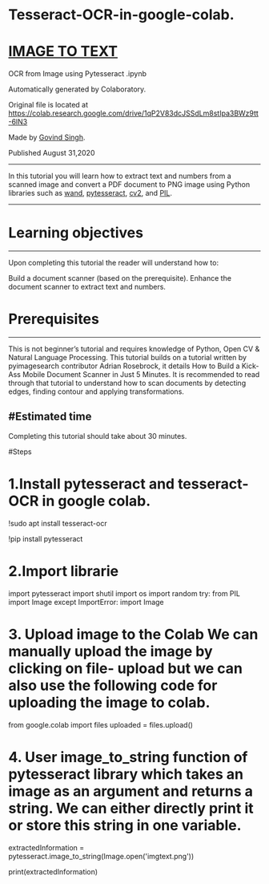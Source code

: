 # Tesseract-OCR-in-google-colab.

# [IMAGE TO TEXT ]()

OCR from Image using Pytesseract .ipynb

Automatically generated by Colaboratory.

Original file is located at
    https://colab.research.google.com/drive/1qP2V83dcJSSdLm8stIpa3BWz9tt-6lN3

Made by [Govind Singh](https://github.com/adiboy17).

 Published August 31,2020

 --------------------------------------

In this tutorial you will learn how to extract text and numbers from a scanned image and convert a PDF document to PNG image using Python libraries such as [wand](https://pypi.org/project/Wand/), [pytesseract](https://pypi.org/project/pytesseract/), [cv2](https://pypi.org/project/opencv-python/), and [PIL](https://pypi.org/project/PIL/).

--------------------------------------
# Learning objectives
--------------------------------------

Upon completing this tutorial the reader will understand how to:

Build a document scanner (based on the prerequisite).
Enhance the document scanner to extract text and numbers.


# Prerequisites
------------------------------------
This is not beginner’s tutorial and requires knowledge of Python, Open CV & Natural Language Processing. This tutorial builds on a tutorial written by pyimagesearch contributor Adrian Rosebrock, it details How to Build a Kick-Ass Mobile Document Scanner in Just 5 Minutes. It is recommended to read through that tutorial to understand how to scan documents by detecting edges, finding contour and applying transformations.

#Estimated time
---------------------------------------
Completing this tutorial should take about 30 minutes.

#Steps

# 1.Install pytesseract and tesseract-OCR in google colab.


!sudo apt install tesseract-ocr

!pip install pytesseract

# 2.Import librarie

import pytesseract
import shutil
import os
import random
try:
 from PIL import Image
except ImportError:
 import Image

# 3. Upload image to the Colab We can manually upload the image by clicking on file- upload but we can also use the following code for uploading the image to colab.

from google.colab import files
uploaded = files.upload()

# 4. User image_to_string function of pytesseract library which takes an image as an argument and returns a string. We can either directly print it or store this string in one variable.

extractedInformation = pytesseract.image_to_string(Image.open('imgtext.png'))

print(extractedInformation)
